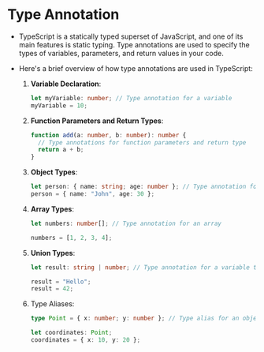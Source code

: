 # Type Annotation

- TypeScript is a statically typed superset of JavaScript, and one of its main features is static typing. Type annotations are used to specify the types of variables, parameters, and return values in your code.

- Here's a brief overview of how type annotations are used in TypeScript:

  1.  **Variable Declaration**:

      ```typescript
      let myVariable: number; // Type annotation for a variable
      myVariable = 10;
      ```

  2.  **Function Parameters and Return Types**:

      ```typescript
      function add(a: number, b: number): number {
        // Type annotations for function parameters and return type
        return a + b;
      }
      ```

  3.  **Object Types**:

      ```typescript
      let person: { name: string; age: number }; // Type annotation for an object
      person = { name: "John", age: 30 };
      ```

  4.  **Array Types**:

      ```typescript
      let numbers: number[]; // Type annotation for an array

      numbers = [1, 2, 3, 4];
      ```

  5.  **Union Types**:

      ```typescript
      let result: string | number; // Type annotation for a variable that can hold either a string or a number

      result = "Hello";
      result = 42;
      ```

  6.  Type Aliases:

      ```typescript
      type Point = { x: number; y: number }; // Type alias for an object type

      let coordinates: Point;
      coordinates = { x: 10, y: 20 };
      ```

